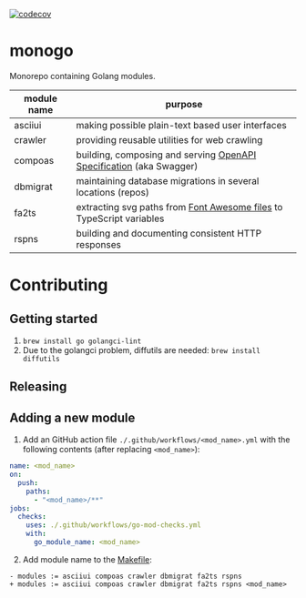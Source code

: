 [![codecov](https://codecov.io/gh/graaphscom/monogo/branch/master/graph/badge.svg)](https://codecov.io/gh/graaphscom/monogo)

# monogo

Monorepo containing Golang modules.

| module name | purpose                                                                                                             |
|-------------|---------------------------------------------------------------------------------------------------------------------|
| asciiui     | making possible plain-text based user interfaces                                                                    |
| crawler     | providing reusable utilities for web crawling                                                                       |
| compoas     | building, composing and serving [OpenAPI Specification](https://github.com/OAI/OpenAPI-Specification) (aka Swagger) |
| dbmigrat    | maintaining database migrations in several locations (repos)                                                        |
| fa2ts       | extracting svg paths from [Font Awesome files](https://fontawesome.com/download) to TypeScript variables            |
| rspns       | building and documenting consistent HTTP responses                                                                  |

# Contributing

## Getting started

1. `brew install go golangci-lint`
2. Due to the golangci problem, diffutils are needed: `brew install diffutils`

## Releasing

## Adding a new module

1. Add an GitHub action file `./.github/workflows/<mod_name>.yml` with the following contents
   (after replacing `<mod_name>`):

```yaml
name: <mod_name>
on:
  push:
    paths:
      - "<mod_name>/**"
jobs:
  checks:
    uses: ./.github/workflows/go-mod-checks.yml
    with:
      go_module_name: <mod_name>
```

2. Add module name to the [Makefile](./Makefile):
```
- modules := asciiui compoas crawler dbmigrat fa2ts rspns
+ modules := asciiui compoas crawler dbmigrat fa2ts rspns <mod_name>
```